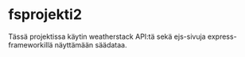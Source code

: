 # fsprojekti2

Tässä projektissa käytin weatherstack API:tä sekä ejs-sivuja express-frameworkillä näyttämään säädataa.
